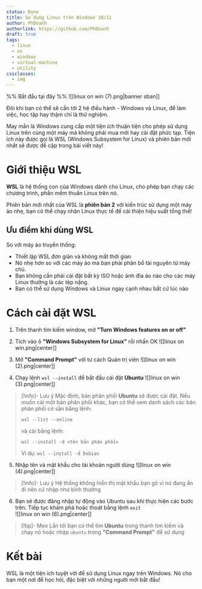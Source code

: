 ```yaml
---
status: Done
title: Sử dụng Linux trên Windows 10/11
author: PhDoanh
authorlink: https://github.com/PhDoanh
draft: true
tags:
  - linux
  - os
  - windows
  - virtual-machine
  - utility
cssclasses:
  - img
---
```

%% Bắt đầu tại đây %%
![[linux on win (7).png|banner sban]]

Đôi khi bạn có thể sẽ cần tới 2 hệ điều hành - Windows và Linux, để làm việc, học tập hay thậm chí là thử nghiệm.

May mắn là Windows cung cấp một tiện ích thuận tiện cho phép sử dụng Linux trên cùng một máy mà không phải mua mới hay cài đặt phức tạp. Tiện ích này được gọi là WSL (Windows Subsystem for Linux) và phiên bản mới nhất sẽ được đề cập trong bài viết này!  
# Giới thiệu WSL
**WSL** là hệ thống con của Windows dành cho Linux, cho phép bạn chạy các chương trình, phần mềm thuần Linux trên nó.

Phiên bản mới nhất của WSL là **phiên bản 2** với kiến trúc sử dụng một máy ảo nhẹ, bạn có thể chạy nhân Linux thực tế để cải thiện hiệu suất tổng thể!

## Ưu điểm khi dùng WSL
So với máy ảo truyền thống:
- Thiết lập WSL đơn giản và không mất thời gian
- Nó nhẹ hơn so với các máy ảo mà bạn phải phân bổ tài nguyên từ máy chủ.
- Bạn không cần phải cài đặt bất kỳ ISO hoặc ảnh đĩa ảo nào cho các máy Linux thường là các tệp nặng.
- Bạn có thể sử dụng Windows và Linux ngay cạnh nhau bất cứ lúc nào

# Cách cài đặt WSL
1. Trên thanh tìm kiếm window, mở **"Turn Windows features on or off"**
2. Tích vào ô **"Windows Subsystem for Linux"** rồi nhấn OK
![[linux on win.png|center]]

3. Mở **"Command Prompt"** với tư cách Quản trị viên
![[linux on win (2).png|center]]

4. Chạy lệnh `wsl --install` để bắt đầu cài đặt **Ubuntu**
![[linux on win (3).png|center]]

> [!info]- Lưu ý
> Mặc định, bản phân phối **Ubuntu** sẽ được cài đặt. Nếu muốn cài một bản phân phối khác, bạn có thể xem danh sách các bản phân phối có sẵn bằng lệnh: 
> ```
> wsl --list --online
> ```  
> và cài bằng lệnh:
> ```
> wsl --install -d <tên bản phân phối>
> ```
> Ví dụ: `wsl --install -d Debian`

5. Nhập tên và mật khẩu cho tài khoản người dùng
![[linux on win (4).png|center]]

> [!info]- Lưu ý
> Hệ thống không hiển thị mật khẩu bạn gõ vì nó đang ẩn đi nên cứ nhập như bình thường

6. Bạn sẽ được đăng nhập tự động vào Ubuntu sau khi thực hiện các bước trên. Tiếp tục khám phá hoặc thoát bằng lệnh `exit`  
![[linux on win (6).png|center]]

> [!tip]- Mẹo
> Lần tới bạn có thể tìm **Ubuntu** trong thanh tìm kiếm và chạy nó hoặc nhập `ubuntu` trong **"Command Prompt"** để sử dụng

# Kết bài
WSL là một tiện ích tuyệt vời để sử dụng Linux ngay trên Windows. Nó cho bạn một nơi để học hỏi, đặc biệt với những người mới bắt đầu!

